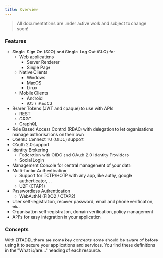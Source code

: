 ```yaml
---
title: Overview
---
```


> All documentations are under active work and subject to change soon!

### Features

- Single-Sign On (SSO) and Single-Log Out (SLO) for
  - Web applications
    - Server Renderer
    - Single Page
  - Native Clients
    - Windows
    - MacOS
    - Linux
  - Mobile Clients
    - Android
    - iOS / iPadOS
- Bearer Tokens (JWT and opaque) to use with APIs
  - REST
  - GRPC
  - GraphQL
- Role Based Access Control (RBAC) with delegation to let organisations manage authorisations on their own
- OpenID Connect 1.0 (OIDC) support
- OAuth 2.0 support
- Identity Brokering
  - Federation with OIDC and OAuth 2.0 Identity Providers
  - Social Login
- Management Console for central management of your data
- Multi-factor Authentication
  - Support for TOTP/HOTP with any app, like authy, google authenticator, ...
  - U2F (CTAP1)
- Passwordless Authentication
  - WebAuthN (FIDO2 / CTAP2)
- User self-registration, recover password, email and phone verification, etc.
- Organisation self-registration, domain verification, policy management
- API's for easy integration in your application

### Concepts

With ZITADEL there are some key concepts some should be aware of before using it to secure your applications and services.
You find these definitions in the "What is/are..." heading of each resource.
